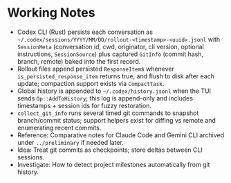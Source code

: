# Working Notes

- Codex CLI (Rust) persists each conversation as `~/.codex/sessions/YYYY/MM/DD/rollout-<timestamp>-<uuid>.jsonl` with `SessionMeta` (conversation id, cwd, originator, cli version, optional instructions, `SessionSource`) plus captured `GitInfo` (commit hash, branch, remote) baked into the first record.
- Rollout files append persisted `ResponseItem`s whenever `is_persisted_response_item` returns true, and flush to disk after each update; compaction support exists via `CompactTask`.
- Global history is appended to `~/.codex/history.jsonl` when the TUI sends `Op::AddToHistory`; this log is append-only and includes timestamps + session ids for fuzzy restoration.
- `collect_git_info` runs several timed git commands to snapshot branch/commit status; support helpers exist for diffing vs remote and enumerating recent commits.
- Reference: Comparative notes for Claude Code and Gemini CLI archived under `../preliminary` if needed later.
- Idea: Treat git commits as checkpoints; store deltas between CLI sessions.
- Investigate: How to detect project milestones automatically from git history.
